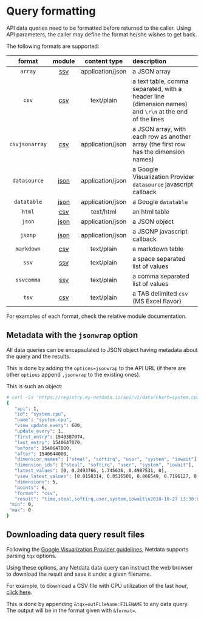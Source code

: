 <!--
title: "Query formatting"
custom_edit_url: https://github.com/netdata/netdata/edit/master/web/api/formatters/README.md
sidebar_label: "Query formatting"
learn_status: "Published"
learn_topic_type: "References"
learn_rel_path: "Developers/Web/Api/Formatters"
-->

# Query formatting

API data queries need to be formatted before returned to the caller.
Using API parameters, the caller may define the format he/she wishes to get back.

The following formats are supported:

| format|module|content type|description|
|:----:|:----:|:----------:|:----------|
| `array`|[ssv](https://github.com/netdata/netdata/blob/master/web/api/formatters/ssv/README.md)|application/json|a JSON array|
| `csv`|[csv](https://github.com/netdata/netdata/blob/master/web/api/formatters/csv/README.md)|text/plain|a text table, comma separated, with a header line (dimension names) and `\r\n` at the end of the lines|
| `csvjsonarray`|[csv](https://github.com/netdata/netdata/blob/master/web/api/formatters/csv/README.md)|application/json|a JSON array, with each row as another array (the first row has the dimension names)|
| `datasource`|[json](https://github.com/netdata/netdata/blob/master/web/api/formatters/json/README.md)|application/json|a Google Visualization Provider `datasource` javascript callback|
| `datatable`|[json](https://github.com/netdata/netdata/blob/master/web/api/formatters/json/README.md)|application/json|a Google `datatable`|
| `html`|[csv](https://github.com/netdata/netdata/blob/master/web/api/formatters/csv/README.md)|text/html|an html table|
| `json`|[json](https://github.com/netdata/netdata/blob/master/web/api/formatters/json/README.md)|application/json|a JSON object|
| `jsonp`|[json](https://github.com/netdata/netdata/blob/master/web/api/formatters/json/README.md)|application/json|a JSONP javascript callback|
| `markdown`|[csv](https://github.com/netdata/netdata/blob/master/web/api/formatters/csv/README.md)|text/plain|a markdown table|
| `ssv`|[ssv](https://github.com/netdata/netdata/blob/master/web/api/formatters/ssv/README.md)|text/plain|a space separated list of values|
| `ssvcomma`|[ssv](https://github.com/netdata/netdata/blob/master/web/api/formatters/ssv/README.md)|text/plain|a comma separated list of values|
| `tsv`|[csv](https://github.com/netdata/netdata/blob/master/web/api/formatters/csv/README.md)|text/plain|a TAB delimited `csv` (MS Excel flavor)|

For examples of each format, check the relative module documentation.

## Metadata with the `jsonwrap` option

All data queries can be encapsulated to JSON object having metadata about the query and the results.

This is done by adding the `options=jsonwrap` to the API URL (if there are other `options` append
`,jsonwrap` to the existing ones).

This is such an object:

```bash
# curl -Ss 'https://registry.my-netdata.io/api/v1/data?chart=system.cpu&after=-3600&points=6&group=average&format=csv&options=nonzero,jsonwrap'
{
   "api": 1,
   "id": "system.cpu",
   "name": "system.cpu",
   "view_update_every": 600,
   "update_every": 1,
   "first_entry": 1540387074,
   "last_entry": 1540647070,
   "before": 1540647000,
   "after": 1540644000,
   "dimension_names": ["steal", "softirq", "user", "system", "iowait"],
   "dimension_ids": ["steal", "softirq", "user", "system", "iowait"],
   "latest_values": [0, 0.2493766, 1.745636, 0.4987531, 0],
   "view_latest_values": [0.0158314, 0.0516506, 0.866549, 0.7196127, 0.0050002],
   "dimensions": 5,
   "points": 6,
   "format": "csv",
   "result": "time,steal,softirq,user,system,iowait\n2018-10-27 13:30:00,0.0158314,0.0516506,0.866549,0.7196127,0.0050002\n2018-10-27 13:20:00,0.0149856,0.0529183,0.8673155,0.7121144,0.0049979\n2018-10-27 13:10:00,0.0137501,0.053315,0.8578097,0.7197613,0.0054209\n2018-10-27 13:00:00,0.0154252,0.0554688,0.899432,0.7200638,0.0067252\n2018-10-27 12:50:00,0.0145866,0.0495922,0.8404341,0.7011141,0.0041688\n2018-10-27 12:40:00,0.0162366,0.0595954,0.8827475,0.7020573,0.0041636\n",
 "min": 0,
 "max": 0
}
```

## Downloading data query result files

Following the [Google Visualization Provider guidelines](https://developers.google.com/chart/interactive/docs/dev/implementing_data_source),
Netdata supports parsing `tqx` options.

Using these options, any Netdata data query can instruct the web browser to download
the result and save it under a given filename.

For example, to download a CSV file with CPU utilization of the last hour,
[click here](https://registry.my-netdata.io/api/v1/data?chart=system.cpu&after=-3600&format=csv&options=nonzero&tqx=outFileName:system+cpu+utilization+of+the+last_hour.csv).

This is done by appending `&tqx=outFileName:FILENAME` to any data query.
The output will be in the format given with `&format=`.


